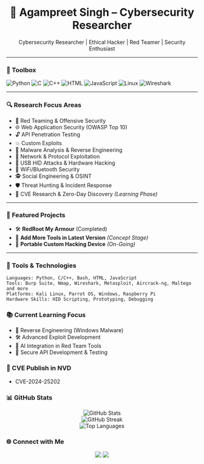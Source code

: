 <h1 align="center">🔐 Agampreet Singh – Cybersecurity Researcher</h1>
<p align="center">Cybersecurity Researcher | Ethical Hacker | Red Teamer | Security Enthusiast</p>

---

### 🧰 Toolbox

![Python](https://img.shields.io/badge/-Python-3776AB?style=flat&logo=python&logoColor=white)
![C](https://img.shields.io/badge/-C-00599C?style=flat&logo=c&logoColor=white)
![C++](https://img.shields.io/badge/-C++-00599C?style=flat&logo=c%2B%2B&logoColor=white)
![HTML](https://img.shields.io/badge/-HTML5-E34F26?style=flat&logo=html5&logoColor=white)
![JavaScript](https://img.shields.io/badge/-JavaScript-F7DF1E?style=flat&logo=javascript&logoColor=black)
![Linux](https://img.shields.io/badge/-Linux-FCC624?style=flat&logo=linux&logoColor=black)
![Wireshark](https://img.shields.io/badge/-Wireshark-1679A7?style=flat&logo=wireshark&logoColor=white)

---

### 🔍 Research Focus Areas

- 🔴 Red Teaming & Offensive Security  
- 🌐 Web Application Security (OWASP Top 10)  
- 🔓 API Penetration Testing  
- 💥 Custom Exploits  
- 🦠 Malware Analysis & Reverse Engineering  
- 📡 Network & Protocol Exploitation  
- 💾 USB HID Attacks & Hardware Hacking  
- 📶 WiFi/Bluetooth Security  
- 🕵️ Social Engineering & OSINT  
- 🛡️ Threat Hunting & Incident Response  
- 🚨 CVE Research & Zero-Day Discovery *(Learning Phase)*

---

### 🚀 Featured Projects

- 🛠️ **RedRoot My Armour** (Completed)
- 🧰 **Add More Tools in Latest Version** *(Concept Stage)*  
- 📡 **Portable Custom Hacking Device** *(On-Going)*  

---

### 🧪 Tools & Technologies

```text
Languages: Python, C/C++, Bash, HTML, JavaScript  
Tools: Burp Suite, Nmap, Wireshark, Metasploit, Aircrack-ng, Maltego and more
Platforms: Kali Linux, Parrot OS, Windows, Raspberry Pi
Hardware Skills: HID Scripting, Prototyping, Debugging

```

### 📚 Current Learning Focus

- 🧬 Reverse Engineering (Windows Malware)
- 🛠️ Advanced Exploit Development
- 🧠 AI Integration in Red Team Tools
- 🔐 Secure API Development & Testing

### 💫 CVE Publish in NVD
- CVE-2024-25202

### 📊 GitHub Stats

<p align="center">
  <img src="https://github-readme-stats.vercel.app/api?username=Agampreet-Singh&show_icons=true&theme=dark&hide_border=true" alt="GitHub Stats" />
  <br>
  <img src="https://streak-stats.demolab.com/?user=Agampreet-Singh&theme=dark&hide_border=true" alt="GitHub Streak" />
  <br>
  <img src="https://github-readme-stats.vercel.app/api/top-langs/?username=Agampreet-Singh&layout=compact&theme=dark&hide_border=true" alt="Top Languages" />
</p>

### 🌐 Connect with Me

<p align="center">
  <a href="https://linkedin.com/in/Agampreet Singh"><img src="https://img.shields.io/badge/-LinkedIn-0077B5?style=flat&logo=linkedin&logoColor=white"/></a>
  <a href="https://Agampreet-Singh.github.io"><img src="https://img.shields.io/badge/-Portfolio-000000?style=flat&logo=firefox&logoColor=white"/></a>
</p>
